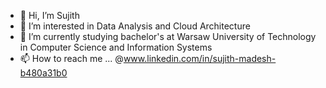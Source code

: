 - 👋 Hi, I’m Sujith 
- 👀 I’m interested in Data Analysis and Cloud Architecture
- 🌱 I’m currently studying bachelor's at Warsaw University of Technology in Computer Science and Information Systems
- 📫 How to reach me ... @www.linkedin.com/in/sujith-madesh-b480a31b0

<!---
shadow-27/shadow-27 is a ✨ special ✨ repository because its `README.md` (this file) appears on your GitHub profile.
You can click the Preview link to take a look at your changes.
--->
